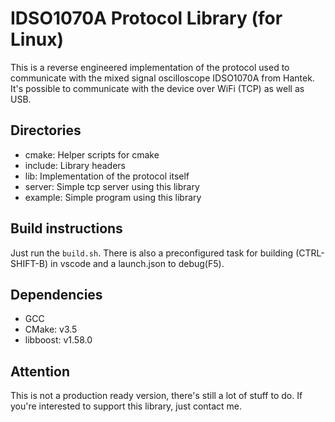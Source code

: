 # IDSO1070A Protocol Library (for Linux)

This is a reverse engineered implementation of the protocol used to communicate with the mixed signal oscilloscope IDSO1070A from Hantek.
It's possible to communicate with the device over WiFi (TCP) as well as USB.

## Directories

* cmake: Helper scripts for cmake
* include: Library headers
* lib: Implementation of the protocol itself
* server: Simple tcp server using this library
* example: Simple program using this library

## Build instructions

Just run the ```build.sh```.
There is also a preconfigured task for building (CTRL-SHIFT-B) in vscode and a launch.json to debug(F5).

## Dependencies

* GCC
* CMake: v3.5
* libboost: v1.58.0

## Attention

This is not a production ready version, there's still a lot of stuff to do. If you're interested to support this library, just contact me.
